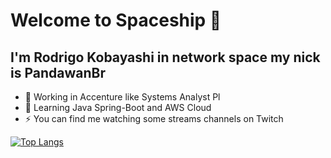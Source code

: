 # Welcome to Spaceship 👋
## I'm Rodrigo Kobayashi in network space my nick is PandawanBr

- 🔭 Working in Accenture like Systems Analyst Pl
- 🌱 Learning Java Spring-Boot and AWS Cloud
- ⚡ You can find me watching some streams channels on Twitch


<!--
**PandawanBr/PandawanBr** is a ✨ _special_ ✨ repository because its `README.md` (this file) appears on your GitHub profile.

Here are some ideas to get you started:



- 👯 I’m looking to collaborate on ...
- 🤔 I’m looking for help with ...
- 💬 Ask me about ...
- 📫 How to reach me: ...
- 😄 Pronouns: ...

-->

[![Top Langs](https://github-readme-stats.vercel.app/api/top-langs/?username=PandawanBr&count_private=true&theme=dark)](https://github.com/anuraghazra/github-readme-stats)
